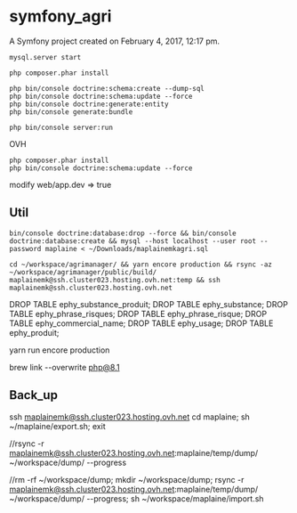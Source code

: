 symfony_agri
============

A Symfony project created on February 4, 2017, 12:17 pm.

````
mysql.server start

php composer.phar install

php bin/console doctrine:schema:create --dump-sql
php bin/console doctrine:schema:update --force
php bin/console doctrine:generate:entity
php bin/console generate:bundle

php bin/console server:run
````


OVH

````
php composer.phar install
php bin/console doctrine:schema:update --force
````

modify web/app.dev => true

Util
-------

````
bin/console doctrine:database:drop --force && bin/console doctrine:database:create && mysql --host localhost --user root --password maplaine < ~/Downloads/maplainemkagri.sql
````

````
cd ~/workspace/agrimanager/ && yarn encore production && rsync -az ~/workspace/agrimanager/public/build/ maplainemk@ssh.cluster023.hosting.ovh.net:temp && ssh maplainemk@ssh.cluster023.hosting.ovh.net
````

DROP TABLE ephy_substance_produit;
DROP TABLE ephy_substance;
DROP TABLE ephy_phrase_risques;
DROP TABLE ephy_phrase_risque;
DROP TABLE ephy_commercial_name;
DROP TABLE ephy_usage;
DROP TABLE ephy_produit;

yarn run encore production


brew link --overwrite php@8.1


Back_up
-------

ssh maplainemk@ssh.cluster023.hosting.ovh.net
cd maplaine; sh ~/maplaine/export.sh;
exit

//rsync -r maplainemk@ssh.cluster023.hosting.ovh.net:maplaine/temp/dump/ ~/workspace/dump/ --progress

//rm -rf ~/workspace/dump; mkdir ~/workspace/dump; rsync -r maplainemk@ssh.cluster023.hosting.ovh.net:maplaine/temp/dump/ ~/workspace/dump/ --progress;
sh ~/workspace/maplaine/import.sh
